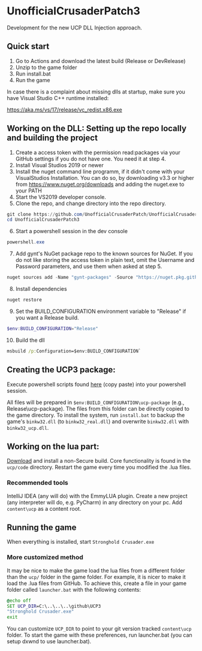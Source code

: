 # UnofficialCrusaderPatch3
Development for the new UCP DLL Injection approach.

## Quick start
1. Go to Actions and download the latest build (Release or DevRelease)
2. Unzip to the game folder
3. Run install.bat
4. Run the game

In case there is a complaint about missing dlls at startup, make sure you have Visual Studio C++ runtime installed: 

https://aka.ms/vs/17/release/vc_redist.x86.exe

## Working on the DLL: Setting up the repo locally and building the project
1. Create a access token with the permission read:packages via your GitHub settings if you do not have one. You need it at step 4.
1. Install Visual Studios 2019 or newer
1. Install the nuget command line programm, if it didn't come with your VisualStudios Installation. You can do so, by downloading v3.3 or higher from https://www.nuget.org/downloads and adding the nuget.exe to your PATH
1. Start the VS2019 developer console.
1. Clone the repo, and change directory into the repo directory.
  ```powershell
  git clone https://github.com/UnofficialCrusaderPatch/UnofficialCrusaderPatch3
  cd UnofficialCrusaderPatch3
  ```
6. Start a powershell session in the dev console
  ```powershell
  powershell.exe
  ```
7. Add gynt's NuGet package repo to the known sources for NuGet. If you do not like storing the access token in plain text, omit the Username and Password parameters, and use them when asked at step 5.
  ```powershell
  nuget sources add -Name "gynt-packages" -Source "https://nuget.pkg.github.com/gynt/index.json" -StorePasswordInClearText -Username git -Password "%YOUR_ACCESS_TOKEN%"
  ```
8. Install dependencies
  ```powershell
  nuget restore
  ```
9. Set the BUILD_CONFIGURATION environment variable to "Release" if you want a Release build.
  ```powershell
  $env:BUILD_CONFIGURATION="Release"
  ```
10. Build the dll
  ```cmd
  msbuild /p:Configuration=$env:BUILD_CONFIGURATION`
  ```
## Creating the UCP3 package:
Execute powershell scripts found [here](https://github.com/UnofficialCrusaderPatch/UnofficialCrusaderPatch3/blob/main/.github/workflows/msbuild.yml) (copy paste) into your powershell session. 

All files will be prepared in `$env:BUILD_CONFIGURATION\ucp-package` (e.g., Release\ucp-package). The files from this folder can be directly copied to the game directory.
To install the system, run `install.bat` to backup the game's `binkw32.dll` (to `binkw32_real.dll`) and overwrite `binkw32.dll` with `binkw32_ucp.dll`.

## Working on the lua part:
[Download](https://github.com/UnofficialCrusaderPatch/UnofficialCrusaderPatch3/actions) and install a non-Secure build. Core functionality is found in the `ucp/code` directory. Restart the game every time you modified the .lua files.

### Recommended tools
IntelliJ IDEA (any will do) with the EmmyLUA plugin.
Create a new project (any interpreter will do, e.g. PyCharm) in any directory on your pc.
Add `content\ucp` as a content root.

## Running the game
When everything is installed, start `Stronghold Crusader.exe`

### More customized method
It may be nice to make the game load the lua files from a different folder than the `ucp/` folder in the game folder.
For example, it is nicer to make it load the .lua files from GitHub. To achieve this, create a file in your game folder called `launcher.bat` with the following contents:
```cmd
@echo off
SET UCP_DIR=C:\..\..\..\github\UCP3
"Stronghold Crusader.exe"
exit
```
You can customize `UCP_DIR` to point to your git version tracked `content\ucp` folder.
To start the game with these preferences, run launcher.bat (you can setup dxwnd to use launcher.bat).


